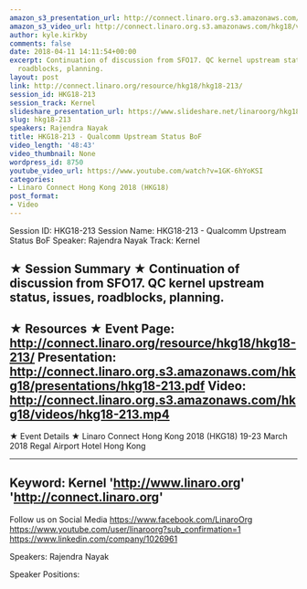```yaml
---
amazon_s3_presentation_url: http://connect.linaro.org.s3.amazonaws.com/hkg18/presentations/hkg18-213.pdf
amazon_s3_video_url: http://connect.linaro.org.s3.amazonaws.com/hkg18/videos/hkg18-213.mp4
author: kyle.kirkby
comments: false
date: 2018-04-11 14:11:54+00:00
excerpt: Continuation of discussion from SFO17. QC kernel upstream status, issues,
  roadblocks, planning.
layout: post
link: http://connect.linaro.org/resource/hkg18/hkg18-213/
session_id: HKG18-213
session_track: Kernel
slideshare_presentation_url: https://www.slideshare.net/linaroorg/hkg18213-qualcomm-upstream-status-bof
slug: hkg18-213
speakers: Rajendra Nayak
title: HKG18-213 - Qualcomm Upstream Status BoF
video_length: '48:43'
video_thumbnail: None
wordpress_id: 8750
youtube_video_url: https://www.youtube.com/watch?v=1GK-6hYoKSI
categories:
- Linaro Connect Hong Kong 2018 (HKG18)
post_format:
- Video
---
```


Session ID: HKG18-213
Session Name: HKG18-213 - Qualcomm Upstream Status BoF
Speaker: Rajendra Nayak
Track: Kernel


★ Session Summary ★
Continuation of discussion from SFO17. QC kernel upstream status, issues, roadblocks, planning.
---------------------------------------------------
★ Resources ★
Event Page: http://connect.linaro.org/resource/hkg18/hkg18-213/
Presentation: http://connect.linaro.org.s3.amazonaws.com/hkg18/presentations/hkg18-213.pdf
Video: http://connect.linaro.org.s3.amazonaws.com/hkg18/videos/hkg18-213.mp4
 ---------------------------------------------------
★ Event Details ★
Linaro Connect Hong Kong 2018 (HKG18)
19-23 March 2018 
Regal Airport Hotel Hong Kong

---------------------------------------------------
Keyword: Kernel
'http://www.linaro.org'
'http://connect.linaro.org'
---------------------------------------------------
Follow us on Social Media
https://www.facebook.com/LinaroOrg
https://www.youtube.com/user/linaroorg?sub_confirmation=1
https://www.linkedin.com/company/1026961

Speakers: Rajendra Nayak

Speaker Positions: 



